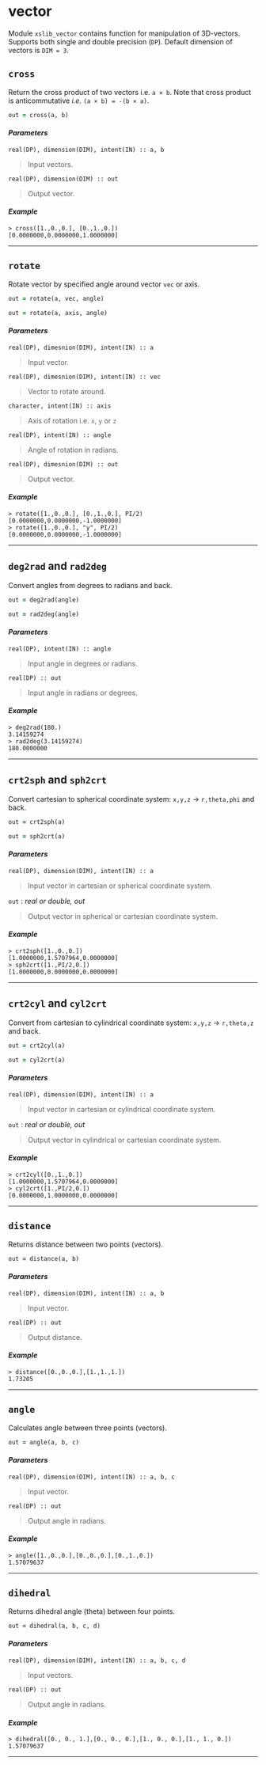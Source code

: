 # vector
Module `xslib_vector` contains function for manipulation of 3D-vectors. Supports both single and double precision (`DP`). Default dimension of vectors is `DIM = 3`. 

## `cross`
Return the cross product of two vectors i.e. `a × b`. Note that cross product is anticommutative *i.e.* `(a × b) = -(b × a)`.
```fortran
out = cross(a, b)
```
#### *Parameters*
`real(DP), dimension(DIM), intent(IN) :: a, b`
> Input vectors.

`real(DP), dimension(DIM) :: out`
> Output vector.

#### *Example*
```Fortran
> cross([1.,0.,0.], [0.,1.,0.])
[0.0000000,0.0000000,1.0000000]
```
---------------------------------------------------------------------

## `rotate`
Rotate vector by specified angle around vector `vec` or axis.
```fortran
out = rotate(a, vec, angle)
```
```fortran
out = rotate(a, axis, angle)
```
#### *Parameters*
`real(DP), dimesnion(DIM), intent(IN) :: a`
> Input vector.

`real(DP), dimesnion(DIM), intent(IN) :: vec`
> Vector to rotate around.

`character, intent(IN) :: axis`
> Axis of rotation i.e. `x`, `y` or `z`

`real(DP), intent(IN) :: angle`
> Angle of rotation in radians.

`real(DP), dimesnion(DIM) :: out`
> Output vector.

#### *Example*
```Fortran
> rotate([1.,0.,0.], [0.,1.,0.], PI/2)
[0.0000000,0.0000000,-1.0000000]
> rotate([1.,0.,0.], "y", PI/2)
[0.0000000,0.0000000,-1.0000000]
```
---------------------------------------------------------------------

## `deg2rad` and `rad2deg`
Convert angles from degrees to radians and back.
```fortran
out = deg2rad(angle)
```
```fortran
out = rad2deg(angle)
```
#### *Parameters*
`real(DP), intent(IN) :: angle`
> Input angle in degrees or radians.

`real(DP) :: out`
> Input angle in radians or degrees.

#### *Example*
```Fortran
> deg2rad(180.)
3.14159274
> rad2deg(3.14159274)
180.0000000
```
---------------------------------------------------------------------

## `crt2sph` and `sph2crt`
Convert cartesian to spherical coordinate system: `x,y,z` -> `r,theta,phi` and back.
<!-- Add image of spherical coordinate system -->
```fortran
out = crt2sph(a)
```
```fortran
out = sph2crt(a)
```
#### *Parameters*
`real(DP), dimension(DIM), intent(IN) :: a`
> Input vector in cartesian or spherical coordinate system.

`out` : *real or double, out*
> Output vector in spherical or cartesian coordinate system.

#### *Example*
```Fortran
> crt2sph([1.,0.,0.])
[1.0000000,1.5707964,0.0000000]
> sph2crt([1.,PI/2,0.])
[1.0000000,0.0000000,0.0000000]
```
---------------------------------------------------------------------

## `crt2cyl` and `cyl2crt`
Convert from cartesian to cylindrical coordinate system: `x,y,z` -> `r,theta,z` and back.
<!-- Add image of cylindrical coordinate system -->
```fortran
out = crt2cyl(a)
```
```fortran
out = cyl2crt(a)
```
#### *Parameters*
`real(DP), dimension(DIM), intent(IN) :: a`
> Input vector in cartesian or cylindrical coordinate system.

`out` : *real or double, out*
> Output vector in cylindrical or cartesian coordinate system.

#### *Example*
```Fortran
> crt2cyl([0.,1.,0.])
[1.0000000,1.5707964,0.0000000]
> cyl2crt([1.,PI/2,0.])
[0.0000000,1.0000000,0.0000000]
```
---------------------------------------------------------------------

## `distance`
Returns distance between two points (vectors).
```fortran
out = distance(a, b)
```
#### *Parameters*
`real(DP), dimension(DIM), intent(IN) :: a, b`
> Input vector.

`real(DP) :: out`
> Output distance.

#### *Example*
```Fortran
> distance([0.,0.,0.],[1.,1.,1.])
1.73205
```
---------------------------------------------------------------------

## `angle`
Calculates angle between three points (vectors).
```fortran
out = angle(a, b, c)
```
#### *Parameters*
`real(DP), dimension(DIM), intent(IN) :: a, b, c`
> Input vector.

`real(DP) :: out`
> Output angle in radians.

#### *Example*
```Fortran
> angle([1.,0.,0.],[0.,0.,0.],[0.,1.,0.])
1.57079637
```
---------------------------------------------------------------------

## `dihedral`
Returns dihedral angle (theta) between four points.
```fortran
out = dihedral(a, b, c, d)
```
#### *Parameters*
`real(DP), dimension(DIM), intent(IN) :: a, b, c, d`
> Input vectors.

`real(DP) :: out`
> Output angle in radians.

#### *Example*
```Fortran
> dihedral([0., 0., 1.],[0., 0., 0.],[1., 0., 0.],[1., 1., 0.])
1.57079637
```
---------------------------------------------------------------------
